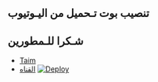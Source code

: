 ## تنصيب بوت تـحميل من اليـوتيوب 

    
## شـكرا للـمطورين
* [Taim](https://t.me/TITTD) 
* [القناه](https://t.me/ILOIOIL)
[![Deploy](https://www.herokucdn.com/deploy/button.svg)](https://heroku.com/deploy?template=https://github.com/JMTHON-AR/Youtube)
